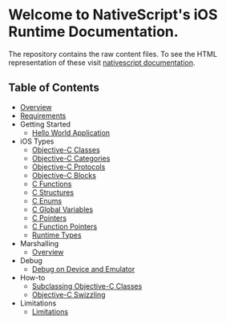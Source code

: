 # Welcome to NativeScript's iOS Runtime Documentation.
The repository contains the raw content files. To see the HTML representation of these visit [nativescript documentation](http://docs.nativescript.org).

## Table of Contents
* [Overview](Overview.md)
* [Requirements](Requirements.md)
* Getting Started
  * [Hello World Application](getting-started/HelloWorld.md)
* iOS Types
  * [Objective-C Classes](types/ObjC-Classes.md)
  * [Objective-C Categories](types/ObjC-Categories.md)
  * [Objective-C Protocols](types/ObjC-Protocols.md)
  * [Objective-C Blocks](types/ObjC-Blocks.md)
  * [C Functions](types/C-Functions.md)
  * [C Structures](types/C-Structures.md)
  * [C Enums](types/C-Enums.md)
  * [C Global Variables](types/C-Global-Variables.md)
  * [C Pointers](types/C-Pointers.md)
  * [C Function Pointers](types/C-Function-Pointers.md)
  * [Runtime Types](types/Runtime-Types.md)
* Marshalling
  * [Overview](marshalling/Marshalling-Overview.md)
* Debug
  * [Debug on Device and Emulator](debug/Debug.md)
* How-to
  * [Subclassing Objective-C Classes](how-to/ObjC-Subclassing.md)
  * [Objective-C Swizzling](how-to/ObjC-Swizzling.md)
* Limitations
  * [Limitations](Limitations.md)